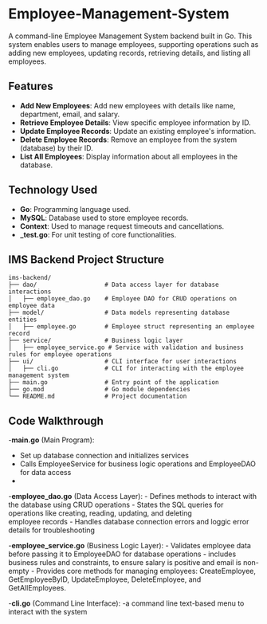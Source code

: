 # Employee-Management-System

A command-line Employee Management System backend built in Go. This system enables users to manage employees, supporting operations such as adding new employees, updating records, retrieving details, and listing all employees.

## Features

- **Add New Employees**: Add new employees with details like name, department, email, and salary.
- **Retrieve Employee Details**: View specific employee information by ID.
- **Update Employee Records**: Update an existing employee's information.
- **Delete Employee Records**: Remove an employee from the system (database) by their ID.
- **List All Employees**: Display information about all employees in the database.

## Technology Used

- **Go**: Programming language used.
- **MySQL**: Database used to store employee records.
- **Context**: Used to manage request timeouts and cancellations.
- **_test.go**: For unit testing of core functionalities.

## IMS Backend Project Structure

```plaintext
ims-backend/
├── dao/                   # Data access layer for database interactions
│   ├── employee_dao.go    # Employee DAO for CRUD operations on employee data
├── model/                 # Data models representing database entities
│   ├── employee.go        # Employee struct representing an employee record
├── service/               # Business logic layer
│   ├── employee_service.go # Service with validation and business rules for employee operations
├── ui/                    # CLI interface for user interactions
│   ├── cli.go             # CLI for interacting with the employee management system
├── main.go                # Entry point of the application
├── go.mod                 # Go module dependencies
└── README.md              # Project documentation 

```
## Code Walkthrough

-**main.go** (Main Program):
  - Set up database connection and initializes services
  - Calls EmployeeService for business logic operations and EmployeeDAO for data access
  - 
-**employee_dao.go** (Data Access Layer):
    - Defines methods to interact with the database using CRUD operations
    - States the SQL queries for operations like creating, reading, updating, and deleting     
      employee records
    - Handles database connection errors and loggic error details for troubleshooting
      
-**employee_service.go** (Business Logic Layer):
    - Validates employee data before passing it to EmployeeDAO for database operations
    - includes business rules and constraints, to ensure salary is positive and email is non-  
      empty
    - Provides core methods for managing employees: CreateEmployee, GetEmployeeByID, 
      UpdateEmployee, DeleteEmployee, and GetAllEmployees.
      
-**cli.go** (Command Line Interface):
    -a command line text-based menu to interact with the system      
      
    


